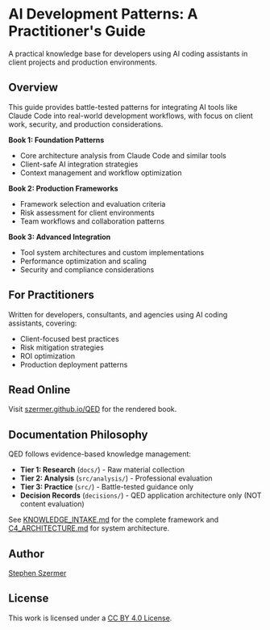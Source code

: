 # AI Development Patterns: A Practitioner's Guide

A practical knowledge base for developers using AI coding assistants in client projects and production environments.

## Overview

This guide provides battle-tested patterns for integrating AI tools like Claude Code into real-world development workflows, with focus on client work, security, and production considerations.

**Book 1: Foundation Patterns**
- Core architecture analysis from Claude Code and similar tools
- Client-safe AI integration strategies
- Context management and workflow optimization

**Book 2: Production Frameworks**  
- Framework selection and evaluation criteria
- Risk assessment for client environments
- Team workflows and collaboration patterns

**Book 3: Advanced Integration**
- Tool system architectures and custom implementations
- Performance optimization and scaling
- Security and compliance considerations

## For Practitioners

Written for developers, consultants, and agencies using AI coding assistants, covering:
- Client-focused best practices
- Risk mitigation strategies  
- ROI optimization
- Production deployment patterns

## Read Online

Visit [szermer.github.io/QED](https://szermer.github.io/QED) for the rendered book.

## Documentation Philosophy

QED follows evidence-based knowledge management:

- **Tier 1: Research** (`docs/`) - Raw material collection
- **Tier 2: Analysis** (`src/analysis/`) - Professional evaluation  
- **Tier 3: Practice** (`src/`) - Battle-tested guidance only
- **Decision Records** (`decisions/`) - QED application architecture only (NOT content evaluation)

See [KNOWLEDGE_INTAKE.md](KNOWLEDGE_INTAKE.md) for the complete framework and [C4_ARCHITECTURE.md](C4_ARCHITECTURE.md) for system architecture.

## Author

[Stephen Szermer](https://github.com/Szermer)

## License

This work is licensed under a [CC BY 4.0 License](https://creativecommons.org/licenses/by/4.0/).
